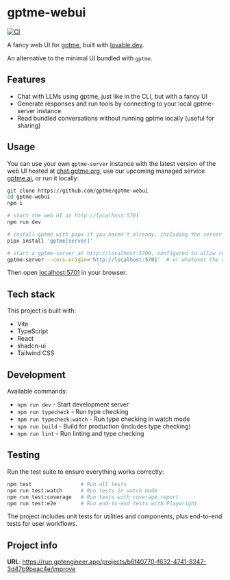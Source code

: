 # gptme-webui

[![CI](https://github.com/gptme/gptme-webui/actions/workflows/ci.yml/badge.svg)](https://github.com/gptme/gptme-webui/actions/workflows/ci.yml)

A fancy web UI for [gptme][gptme], built with [lovable.dev](https://lovable.dev).

An alternative to the minimal UI bundled with `gptme`.

## Features

 - Chat with LLMs using gptme, just like in the CLI, but with a fancy UI
 - Generate responses and run tools by connecting to your local gptme-server instance
 - Read bundled conversations without running gptme locally (useful for sharing)

## Usage

You can use your own `gptme-server` instance with the latest version of the web UI hosted at [chat.gptme.org](https://chat.gptme.org/), use our upcoming managed service [gptme.ai](https://gptme.ai), or run it locally:

```sh
git clone https://github.com/gptme/gptme-webui
cd gptme-webui
npm i

# start the web UI at http://localhost:5701
npm run dev

# install gptme with pipx if you haven't already, including the server dependencies
pipx install 'gptme[server]'

# start a gptme-server at http://localhost:5700, configured to allow requests from the web UI
gptme-server --cors-origin='http://localhost:5701'  # or whatever the origin of your local web UI is
```

Then open [localhost:5701](http://localhost:5701) in your browser.

## Tech stack

This project is built with:

- Vite
- TypeScript
- React
- shadcn-ui
- Tailwind CSS

## Development

Available commands:

- `npm run dev` - Start development server
- `npm run typecheck` - Run type checking
- `npm run typecheck:watch` - Run type checking in watch mode
- `npm run build` - Build for production (includes type checking)
- `npm run lint` - Run linting and type checking

## Testing

Run the test suite to ensure everything works correctly:

```sh
npm test                # Run all tests
npm run test:watch      # Run tests in watch mode
npm run test:coverage   # Run tests with coverage report
npm run test:e2e        # Run end-to-end tests with Playwright
```

The project includes unit tests for utilities and components, plus end-to-end tests for user workflows.

## Project info

**URL**: https://run.gptengineer.app/projects/b6f40770-f632-4741-8247-3d47b9beac4e/improve

[gptme]: https://github.com/gptme/gptme
[gptengineer.app]: https://gptengineer.app

